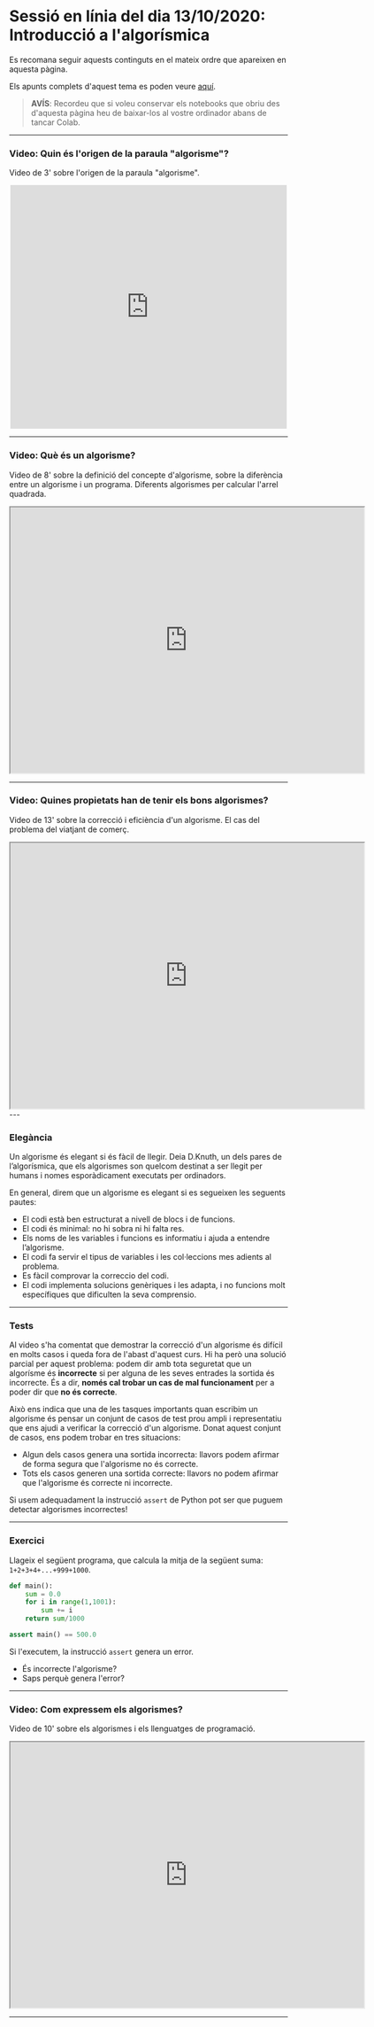 # Sessió en línia del dia 13/10/2020: Introducció a l'algorísmica

Es recomana seguir aquests continguts en el mateix ordre que apareixen en aquesta pàgina.

Els apunts complets d'aquest tema es poden veure [aquí](https://algorismica2020.github.io/slides/introduccio.html). 

> **AVÍS**: Recordeu que si voleu conservar els notebooks que obriu des d'aquesta pàgina heu de baixar-los al vostre ordinador abans de tancar Colab.


---

### Video: Quin és l'origen de la paraula "algorisme"?

Video de 3' sobre l'origen de la paraula "algorisme". 

<center>
<iframe src="https://www.bbc.co.uk/ideas/videos/why-algorithms-are-called-algorithms/p07gdlwf/player" width="500" height="440" scrolling="no" style="overflow: hidden" allowfullscreen frameborder="0"></iframe>
</center>

---

### Video: Què és un algorisme?

Video de 8' sobre la definició del concepte d'algorisme, sobre la diferència entre un algorisme i un programa. Diferents algorismes per calcular l'arrel quadrada.

<center>
<iframe src="https://drive.google.com/file/d/1M089dhy23Jby5lBCHHE2UxNz-V1_Qdkp/preview" width="640" height="480"></iframe>
</center>


---

### Video: Quines propietats han de tenir els bons algorismes?

Video de 13' sobre  la correcció i eficiència d'un algorisme. El cas del problema del viatjant de comerç.

<center>
<iframe src="https://drive.google.com/file/d/1lXjUGQZq9C9koIfQZ9MwW4OkofGnzoQb/preview" width="640" height="480"></iframe>
</center>
--- 

### Elegància

Un algorisme és elegant si és fàcil de llegir. Deia D.Knuth, un dels pares de l’algorísmica, que els algorismes son quelcom destinat a ser llegit per humans i nomes esporàdicament executats per ordinadors.

En general, direm que un algorisme es elegant si es segueixen les seguents pautes:

+ El codi està ben estructurat a nivell de blocs i de funcions.
+ El codi és minimal: no hi sobra ni hi falta res.
+ Els noms de les variables i funcions es informatiu i ajuda a entendre l’algorisme.
+ El codi fa servir el tipus de variables i les col·leccions mes adients al problema.
+ Es fàcil comprovar la correccio del codi.
+ El codi implementa solucions genèriques i les adapta, i no funcions molt específiques que dificulten la seva comprensio.

---

### Tests

Al video s'ha comentat que demostrar la correcció d'un algorisme és difícil en molts casos i queda fora de l'abast d'aquest curs. Hi ha però una solució parcial per aquest problema: podem dir amb tota seguretat que un algorísme és **incorrecte** si per alguna de les seves entrades la sortida és incorrecte. És a dir, **només cal trobar un cas de mal funcionament** per a poder dir que **no és correcte**.

Això ens indica que una de les tasques importants quan escribim un algorisme és pensar un conjunt de casos de test prou ampli i representatiu que ens ajudi a verificar la correcció d'un algorisme. Donat aquest conjunt de casos, ens podem trobar en tres situacions:
+ Algun dels casos genera una sortida incorrecta: llavors podem afirmar de forma segura que l'algorisme no és correcte.
+ Tots els casos generen una sortida correcte: llavors no podem afirmar que l'algorisme és correcte ni incorrecte.

Si usem adequadament la instrucció `assert` de Python pot ser que puguem detectar algorismes incorrectes!

---

### Exercici

Llageix el següent programa, que calcula la mitja de la següent suma: `1+2+3+4+...+999+1000`. 

```python
def main():
    sum = 0.0
    for i in range(1,1001):
        sum += i
    return sum/1000

assert main() == 500.0
 ```

Si l'executem, la instrucció `assert` genera un error.
+ És incorrecte l'algorisme?
+ Saps perquè genera l'error?

---

### Video: Com expressem els algorismes?

Video de 10' sobre els algorismes i els llenguatges de programació.

<center>
<iframe src="https://drive.google.com/file/d/1X_bCfNFOcu1Lk7nqIog4KaKhm3yFx4Bn/preview" width="640" height="480"></iframe>
</center>

---
